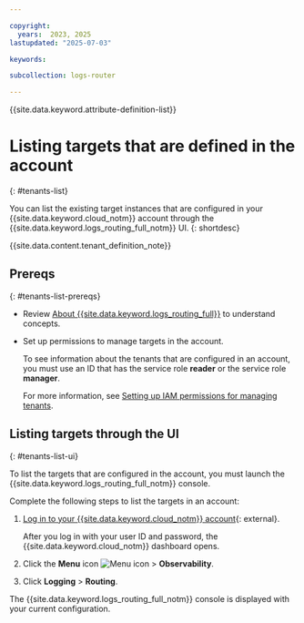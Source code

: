 ```yaml
---

copyright:
  years:  2023, 2025
lastupdated: "2025-07-03"

keywords:

subcollection: logs-router

---
```


{{site.data.keyword.attribute-definition-list}}

# Listing targets that are defined in the account
{: #tenants-list}

You can list the existing target instances that are configured in your {{site.data.keyword.cloud_notm}} account through the {{site.data.keyword.logs_routing_full_notm}} UI.
{: shortdesc}

{{site.data.content.tenant_definition_note}}




## Prereqs
{: #tenants-list-prereqs}

- Review [About {{site.data.keyword.logs_routing_full}}](/docs/logs-router?topic=logs-router-about) to understand concepts.

- Set up permissions to manage targets in the account.

    To see information about the tenants that are configured in an account, you must use an ID that has the service role **reader** or the service role **manager**.

    For more information, see [Setting up IAM permissions for managing tenants](/docs/logs-router?topic=logs-router-iam&interface=ui).




## Listing targets through the UI
{: #tenants-list-ui}

To list the targets that are configured in the account, you must launch the {{site.data.keyword.logs_routing_full_notm}} console.

Complete the following steps to list the targets in an account:

1. [Log in to your {{site.data.keyword.cloud_notm}} account](https://cloud.ibm.com/login){: external}.

	After you log in with your user ID and password, the {{site.data.keyword.cloud_notm}} dashboard opens.

2. Click the **Menu** icon ![Menu icon](../icons/icon_hamburger.svg "Menu") &gt; **Observability**.

3. Click **Logging** > **Routing**.

The {{site.data.keyword.logs_routing_full_notm}} console is displayed with your current configuration.
